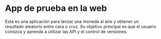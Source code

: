 # App de prueba en la web
Esta es una aplicación para lanzar una moneda al aire y obtener un resultado aleatorio entre cara o cruz. Su objetivo principal es que el usuario conozca y aprenda a utilizar las API y el control de versiones.
